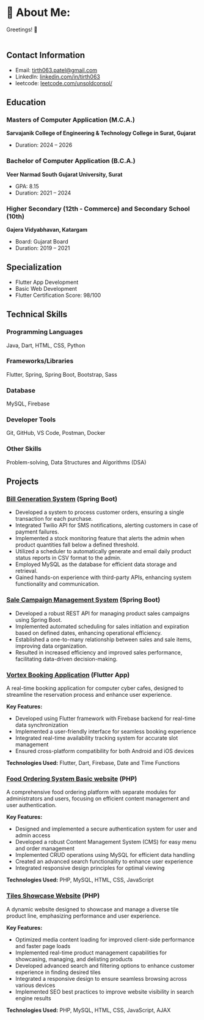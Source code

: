 # 💫 About Me:
Greetings! 👋<br/><br/>

## Contact Information
- Email: [tirth063.patel@gmail.com](mailto:tirth063.patel@gmail.com)
- LinkedIn: [linkedin.com/in/tirth063](https://www.linkedin.com/in/tirth063)
- leetcode: [leetcode.com/unsoldconsol/](https://leetcode.com/unsoldconsol/)

## Education

### Masters of Computer Application (M.C.A.)
**Sarvajanik College of Engineering & Technology
College in Surat, Gujarat**
- Duration: 2024 – 2026

### Bachelor of Computer Application (B.C.A.)
**Veer Narmad South Gujarat University, Surat**
- GPA: 8.15
- Duration: 2021 – 2024

### Higher Secondary (12th - Commerce) and Secondary School (10th)
**Gajera Vidyabhavan, Katargam**
- Board: Gujarat Board
- Duration: 2019 – 2021

## Specialization
- Flutter App Development
- Basic Web Development
- Flutter Certification Score: 98/100

## Technical Skills

### Programming Languages
Java, Dart, HTML, CSS, Python

### Frameworks/Libraries
Flutter, Spring, Spring Boot, Bootstrap, Sass

### Database
MySQL, Firebase

### Developer Tools
Git, GitHub, VS Code, Postman, Docker

### Other Skills
Problem-solving, Data Structures and Algorithms (DSA)

## Projects
### [Bill Generation System](https://github.com/tirth063/Bill-Generation-System) (Spring Boot)
*  Developed a system to process customer orders, ensuring a single transaction for each purchase.		
*  Integrated Twilio API for SMS notifications, alerting customers in case of payment failures.
*  Implemented a stock monitoring feature that alerts the admin when product quantities fall below a defined threshold.
*  Utilized a scheduler to automatically generate and email daily product status reports in CSV format to the admin.
*  Employed MySQL as the database for efficient data storage and retrieval.	
*  Gained hands-on experience with third-party APIs, enhancing system functionality and communication.

 ### [Sale Campaign Management System](github.com/tirth063/Sale-Campaign-System) (Spring Boot)
*  Developed a robust REST API for managing product sales campaigns using Spring Boot.		
*  Implemented automated scheduling for sales initiation and expiration based on defined dates, enhancing operational efficiency.
*  Established a one-to-many relationship between sales and sale items, improving data organization.
*  Resulted in increased efficiency and improved sales performance, facilitating data-driven decision-making.


### [Vortex Booking Application](github.com/tirth063/Vortex_Gaming/tree/main/vortex_gaming_emporium) (Flutter App)
A real-time booking application for computer cyber cafes, designed to streamline the reservation process and enhance user experience.

**Key Features:**
- Developed using Flutter framework with Firebase backend for real-time data synchronization
- Implemented a user-friendly interface for seamless booking experience
- Integrated real-time availability tracking system for accurate slot management
- Ensured cross-platform compatibility for both Android and iOS devices

**Technologies Used:** Flutter, Dart, Firebase, Date and Time Functions

### [Food Ordering System Basic website](github.com/tirth063/food_website-PHP/tree/main/PHPPROG/project) (PHP)
A comprehensive food ordering platform with separate modules for administrators and users, focusing on efficient content management and user authentication.

**Key Features:**
- Designed and implemented a secure authentication system for user and admin access
- Developed a robust Content Management System (CMS) for easy menu and order management
- Implemented CRUD operations using MySQL for efficient data handling
- Created an advanced search functionality to enhance user experience
- Integrated responsive design principles for optimal viewing

**Technologies Used:** PHP, MySQL, HTML, CSS, JavaScript

### [Tiles Showcase Website](https://bluediamondtiles.great-site.net/?i=1) (PHP)
A dynamic website designed to showcase and manage a diverse tile product line, emphasizing performance and user experience.

**Key Features:**
- Optimized media content loading for improved client-side performance and faster page loads
- Implemented real-time product management capabilities for showcasing, managing, and delisting products
- Developed advanced search and filtering options to enhance customer experience in finding desired tiles
- Integrated a responsive design to ensure seamless browsing across various devices
- Implemented SEO best practices to improve website visibility in search engine results

**Technologies Used:** PHP, MySQL, HTML, CSS, JavaScript, AJAX

